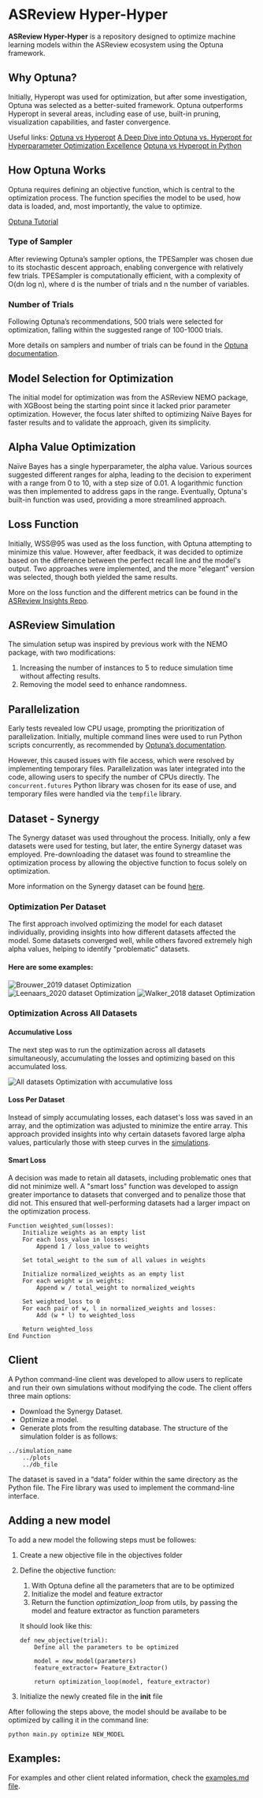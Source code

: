 # ASReview Hyper-Hyper
**ASReview Hyper-Hyper** is a repository designed to optimize machine learning models within the ASReview ecosystem using the Optuna framework.
## Why Optuna?
Initially, Hyperopt was used for optimization, but after some investigation, Optuna was selected as a better-suited framework. Optuna outperforms Hyperopt in several areas, including ease of use, built-in pruning, visualization capabilities, and faster convergence.

Useful links:
[Optuna vs Hyperopt](https://neptune.ai/blog/optuna-vs-hyperopt)
[A Deep Dive into Optuna vs. Hyperopt for Hyperparameter Optimization Excellence](https://medium.com/@Umarzaib/a-deep-dive-into-optuna-vs-hyperopt-for-hyperparameter-optimization-excellence-5d6fe17481c3)
[Optuna vs Hyperopt in Python](https://www.educative.io/answers/optuna-vs-hyperopt-in-python)

## How Optuna Works
Optuna requires defining an objective function, which is central to the optimization process. The function specifies the model to be used, how data is loaded, and, most importantly, the value to optimize.

[Optuna Tutorial](https://optuna.readthedocs.io/en/stable/tutorial/index.html)

### Type of Sampler
After reviewing Optuna’s sampler options, the TPESampler was chosen due to its stochastic descent approach, enabling convergence with relatively few trials. TPESampler is computationally efficient, with a complexity of O(dn log n), where d is the number of trials and n the number of variables.

### Number of Trials
Following Optuna’s recommendations, 500 trials were selected for optimization, falling within the suggested range of 100-1000 trials. 

More details on samplers and number of trials can be found in the [Optuna documentation](https://optuna.readthedocs.io/en/stable/reference/samplers/index.html).

## Model Selection for Optimization
The initial model for optimization was from the ASReview NEMO package, with XGBoost being the starting point since it lacked prior parameter optimization. However, the focus later shifted to optimizing Naïve Bayes for faster results and to validate the approach, given its simplicity.

## Alpha Value Optimization
Naïve Bayes has a single hyperparameter, the alpha value. Various sources suggested different ranges for alpha, leading to the decision to experiment with a range from 0 to 10, with a step size of 0.01. A logarithmic function was then implemented to address gaps in the range. Eventually, Optuna's built-in function was used, providing a more streamlined approach.

## Loss Function
Initially, WSS@95 was used as the loss function, with Optuna attempting to minimize this value. However, after feedback, it was decided to optimize based on the difference between the perfect recall line and the model's output. Two approaches were implemented, and the more "elegant" version was selected, though both yielded the same results.

More on the loss function and the different metrics can be found in the [ASReview Insights Repo](https://github.com/asreview/asreview-insights).

## ASReview Simulation
The simulation setup was inspired by previous work with the NEMO package, with two modifications:
1. Increasing the number of instances to 5 to reduce simulation time without affecting results.
2. Removing the model seed to enhance randomness.

## Parallelization
Early tests revealed low CPU usage, prompting the prioritization of parallelization. Initially, multiple command lines were used to run Python scripts concurrently, as recommended by [Optuna’s documentation](https://optuna.readthedocs.io/en/stable/tutorial/10_key_features/004_distributed.html). 

However, this caused issues with file access, which were resolved by implementing temporary files. Parallelization was later integrated into the code, allowing users to specify the number of CPUs directly. The `concurrent.futures` Python library was chosen for its ease of use, and temporary files were handled via the `tempfile` library.

## Dataset - Synergy
The Synergy dataset was used throughout the process. Initially, only a few datasets were used for testing, but later, the entire Synergy dataset was employed. Pre-downloading the dataset was found to streamline the optimization process by allowing the objective function to focus solely on optimization.

More information on the Synergy dataset can be found [here](https://github.com/asreview/synergy-dataset).

### Optimization Per Dataset
The first approach involved optimizing the model for each dataset individually, providing insights into how different datasets affected the model. Some datasets converged well, while others favored extremely high alpha values, helping to identify "problematic" datasets.

#### Here are some examples:

![Brouwer_2019 dataset Optimization](images/test-Brouwer_2019_nb_no_init_slice_plot.png)
![Leenaars_2020 dataset Optimization](images/test-Leenaars_2020_nb_no_init_slice_plot.png)
![Walker_2018 dataset Optimization](images/test-Walker_2018_nb_no_init_slice_plot.png)


### Optimization Across All Datasets

#### Accumulative Loss
The next step was to run the optimization across all datasets simultaneously, accumulating the losses and optimizing based on this accumulated loss.

![All datasets Optimization with accumulative loss](images/all_datasets_optimization.png)

#### Loss Per Dataset
Instead of simply accumulating losses, each dataset's loss was saved in an array, and the optimization was adjusted to minimize the entire array. This approach provided insights into why certain datasets favored large alpha values, particularly those with steep curves in the [simulations](https://jteijema.github.io/synergy-simulations-website/#plot_recall_sim_van_de_Schoot_2018).

#### Smart Loss
A decision was made to retain all datasets, including problematic ones that did not minimize well. A "smart loss" function was developed to assign greater importance to datasets that converged and to penalize those that did not. This ensured that well-performing datasets had a larger impact on the optimization process.
```
Function weighted_sum(losses):
    Initialize weights as an empty list
    For each loss_value in losses:
        Append 1 / loss_value to weights
    
    Set total_weight to the sum of all values in weights
    
    Initialize normalized_weights as an empty list
    For each weight w in weights:
        Append w / total_weight to normalized_weights
    
    Set weighted_loss to 0
    For each pair of w, l in normalized_weights and losses:
        Add (w * l) to weighted_loss
    
    Return weighted_loss
End Function
```

## Client
A Python command-line client was developed to allow users to replicate and run their own simulations without modifying the code. The client offers three main options:
- Download the Synergy Dataset.
- Optimize a model.
- Generate plots from the resulting database.
The structure of the simulation folder is as follows:

```text
../simulation_name
    ../plots
    ../db_file
```
The dataset is saved in a “data” folder within the same directory as the Python file. The Fire library was used to implement the command-line interface.

## Adding a new model

To add a new model the following steps must be followes:
1. Create a new objective file in the objectives folder
2. Define the objective function:
    1. With Optuna define all the parameters that are to be optimized
    2. Initialize the model and feature extractor
    3. Return the function *optimization_loop* from utils, by passing the model and feature extractor as function parameters

    It should look like this:

    ```
    def new_objective(trial):
        Define all the parameters to be optimized

        model = new_model(parameters)
        feature_extractor= Feature_Extractor()
        
        return optimization_loop(model, feature_extractor)
    ```
3. Initialize the newly created file in the __init__ file 

After following the steps above, the model should be availabe to be optimized by calling it in the command line:

```
python main.py optimize NEW_MODEL
```

## Examples:

For examples and other client related information, check the [examples.md file](https://github.com/Gui921/ASReview-Optuna-Optimization/blob/main/examples.md).
